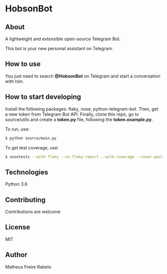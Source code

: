 # HobsonBot

## About

A lightweight and extensible open-source Telegram Bot.

This bot is your new personal assistant on Telegram.

## How to use
You just need to search **@HobsonBot** on Telegram and start a conversation with him.

## How to start developing
Install the following packages: flaky, nose, python-telegram-bot. Then, get a new token from Telegram Bot API. Finally, clone this repo, go to source/utils and create a **token.py** file, following the **token.example.py**.

To run, use:
```bash
$ python source/main.py
```

To get test coverage, use:
```bash
$ nosetests --with-flaky --no-flaky-report --with-coverage --cover-package=source/
```

## Technologies
Python 3.6

## Contributing
Contributions are welcome

## License
MIT

## Author
Matheus Freire Rabelo
